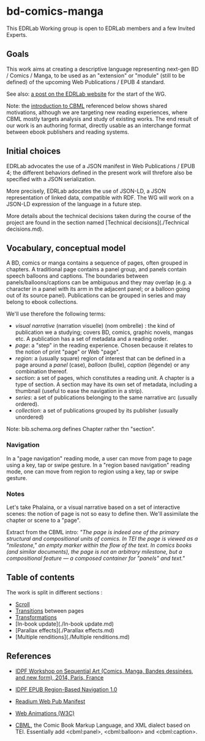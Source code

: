 # bd-comics-manga

This EDRLab Working group is open to EDRLab members and a few Invited Experts.

## Goals

This work aims at creating a descriptive language representing next-gen BD / Comics / Manga, to be used as an "extension" or "module" (still to be defined) of the upcoming Web Publications / EPUB 4 standard.  

See also: [a post on the EDRLab website](https://www.edrlab.org/2017/07/07/bd-comics-manga-working-group-starting/) for the start of the WG.

Note: the [introduction to CBML](http://www.digitalhumanities.org/dhq/vol/6/1/000117/000117.html) referenced below shows shared motivations, although we are targeting new reading experiences, where CBML mostly targets analysis and study of existing works. The end result of our work is an authoring format, directly usable as an interchange format between ebook publishers and reading systems. 

## Initial choices

EDRLab advocates the use of a JSON manifest in Web Publications / EPUB 4; the different behaviors defined in the present work will threfore also be specified with a JSON serialization.

More precisely, EDRLab adocates the use of JSON-LD, a JSON representation of linked data, compatible with RDF. The WG will work on a JSON-LD expression of the language in a future step.

More details about the technical decisions taken during the course of the project are found in the section named [Technical decisions](./Technical decisions.md).

## Vocabulary, conceptual model

A BD, comics or manga contains a sequence of pages, often grouped in chapters. A traditional page contains a panel group, and panels contain speech balloons and captions. The boundaries between panels/balloons/captions can be ambiguous and they may overlap (e.g. a character in a panel with its arm in the adjacent panel; or a balloon going out of its source panel). Publications can be grouped in series and may belong to ebook collections.

We'll use therefore the following terms:

* *visual narrative* (narration visuelle) (nom ombrelle) : the kind of publication we a studying; covers BD, comics,  graphic novels, mangas etc. A publication has a set of metadata and a reading order.
* *page*: a "step" in the reading experience. Chosen because it relates to the notion of print "page" or Web "page". 
* *region*: a (usually square) region of interest that can be defined in a page around a *panel* (case), *balloon* (bulle), *caption* (légende) or any combination thereof.
* *section*: a set of pages, which constitutes a reading unit. A chapter is a type of section. A section may have its own set of metadata, including a thumbnail (useful to ease the navigation in a strip).
* *series*: a set of publications belonging to the same narrative arc (usually ordered).
* *collection*: a set of publications grouped by its publisher (usually unordered)

Note: bib.schema.org defines Chapter rather thn "section".

### Navigation

In a "page navigation" reading mode, a user can move from page to page using a key, tap or swipe gesture. In a "region based navigation" reading mode, one can move from region to region using a key, tap or swipe gesture.

### Notes
Let's take Phalaina, or a visual narrative based on a set of interactive scenes: the notion of page is not so easy to define then. We'll assimilate the chapter or scene to a "page".

Extract from the CBML intro: <i>"The page is indeed one of the primary structural and compositional units of comics. In TEI the page is viewed as a "milestone," an empty marker within the flow of the text. In comics books (and similar documents), the page is not an arbitrary milestone, but a compositional feature — a composed container for "panels" and text."</i>


## Table of contents

The work is split in different sections :

* [Scroll](./Scroll.md)
* [Transitions](./Transitions.md) between pages
* [Transformations](./Transformations.md)
* [In-book update](./In-book update.md)
* [Parallax effects](./Parallax effects.md)
* [Multiple renditions](./Multiple renditions.md)

## References

* [IDPF Workshop on Sequential Art (Comics, Manga, Bandes dessinées, and new form), 2014, Paris, France](http://idpf.org/idpf-comics-manga-workshop-paris)

* [IDPF EPUB Region-Based Navigation 1.0](http://www.idpf.org/epub/renditions/region-nav/)

* [Readium Web Pub Manifest](https://github.com/readium/webpub-manifest/blob/master/README.md)

* [Web Animations (W3C)](https://www.w3.org/TR/web-animations-1/)

* [CBML](http://dcl.slis.indiana.edu/cbml/), the Comic Book Markup Language, and XML dialect based on TEI. Essentially add &lt;cbml:panel>, &lt;cbml:balloon> and &lt;cbml:caption>.
